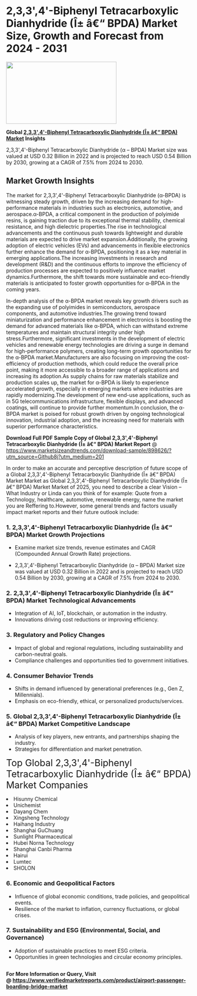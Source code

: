 <H1>2,3,3',4'-Biphenyl Tetracarboxylic Dianhydride (Î± â€“ BPDA) Market Size, Growth and Forecast from 2024 - 2031</H1><img class="aligncenter size-medium wp-image-584254" src="https://thirdeyenews.in/wp-content/uploads/2024/09/Global-Market-Research-300x168.jpeg" alt="" width="300" height="168" /><p><strong>Global&nbsp;<a href="https://www.marketsizeandtrends.com/download-sample/898626/?utm_source=Github8j?utm_medium=201">2,3,3',4'-Biphenyl Tetracarboxylic Dianhydride (Î± â€“ BPDA) Market</a> Insights</strong></p><p>2,3,3',4'-Biphenyl Tetracarboxylic Dianhydride (α – BPDA) Market size was valued at USD 0.32 Billion in 2022 and is projected to reach USD 0.54 Billion by 2030, growing at a CAGR of 7.5% from 2024 to 2030.</p><p><h2>Market Growth Insights</h2> <p>The market for 2,3,3',4'-Biphenyl Tetracarboxylic Dianhydride (α-BPDA) is witnessing steady growth, driven by the increasing demand for high-performance materials in industries such as electronics, automotive, and aerospace.α-BPDA, a critical component in the production of polyimide resins, is gaining traction due to its exceptional thermal stability, chemical resistance, and high dielectric properties.The rise in technological advancements and the continuous push towards lightweight and durable materials are expected to drive market expansion.Additionally, the growing adoption of electric vehicles (EVs) and advancements in flexible electronics further enhance the demand for α-BPDA, positioning it as a key material in emerging applications.The increasing investments in research and development (R&D) and the continuous efforts to improve the efficiency of production processes are expected to positively influence market dynamics.Furthermore, the shift towards more sustainable and eco-friendly materials is anticipated to foster growth opportunities for α-BPDA in the coming years.</p> <p>In-depth analysis of the α-BPDA market reveals key growth drivers such as the expanding use of polyimides in semiconductors, aerospace components, and automotive industries.The growing trend toward miniaturization and performance enhancement in electronics is boosting the demand for advanced materials like α-BPDA, which can withstand extreme temperatures and maintain structural integrity under high stress.Furthermore, significant investments in the development of electric vehicles and renewable energy technologies are driving a surge in demand for high-performance polymers, creating long-term growth opportunities for the α-BPDA market.Manufacturers are also focusing on improving the cost-efficiency of production methods, which could reduce the overall price point, making it more accessible to a broader range of applications and increasing its adoption.As supply chains for raw materials stabilize and production scales up, the market for α-BPDA is likely to experience accelerated growth, especially in emerging markets where industries are rapidly modernizing.The development of new end-use applications, such as in 5G telecommunications infrastructure, flexible displays, and advanced coatings, will continue to provide further momentum.In conclusion, the α-BPDA market is poised for robust growth driven by ongoing technological innovation, industrial adoption, and the increasing need for materials with superior performance characteristics.</p> <p><span class=""><strong>Download Full PDF Sample Copy of Global 2,3,3',4'-Biphenyl Tetracarboxylic Dianhydride (Î± â€“ BPDA) Market Report</strong> @ <a href="https://www.marketsizeandtrends.com/download-sample/898626/?utm_source=Github8j?utm_medium=201" target="_blank">https://www.marketsizeandtrends.com/download-sample/898626/?utm_source=Github8j?utm_medium=201</a></span></p><p>In order to make an accurate and perceptive description of future scope of a Global&nbsp;2,3,3',4'-Biphenyl Tetracarboxylic Dianhydride (Î± â€“ BPDA) Market Market as Global&nbsp;2,3,3',4'-Biphenyl Tetracarboxylic Dianhydride (Î± â€“ BPDA) Market Market of 2025, you need to describe a clear Vision &ndash; What Industry or Linda can you think of for example: Quote from a Technology, healthcare, automotive, renewable energy, name the market you are Reffering to.However, some general trends and factors usually impact market reports and their future outlook include:</p><h3>1.&nbsp;<strong>2,3,3',4'-Biphenyl Tetracarboxylic Dianhydride (Î± â€“ BPDA) Market Growth Projections</strong></h3><ul><li>Examine market size trends, revenue estimates and CAGR (Compounded Annual Growth Rate) projections.</li><li><p>2,3,3',4'-Biphenyl Tetracarboxylic Dianhydride (α – BPDA) Market size was valued at USD 0.32 Billion in 2022 and is projected to reach USD 0.54 Billion by 2030, growing at a CAGR of 7.5% from 2024 to 2030.</p></li></ul><h3>2.&nbsp;<strong>2,3,3',4'-Biphenyl Tetracarboxylic Dianhydride (Î± â€“ BPDA) Market Technological Advancements</strong></h3><ul><li>Integration of AI, IoT, blockchain, or automation in the industry.</li><li>Innovations driving cost reductions or improving efficiency.</li></ul><h3>3.&nbsp;<strong>Regulatory and Policy Changes</strong></h3><ul><li>Impact of global and regional regulations, including sustainability and carbon-neutral goals.</li><li>Compliance challenges and opportunities tied to government initiatives.</li></ul><h3>4.&nbsp;<strong>Consumer Behavior Trends</strong></h3><ul><li>Shifts in demand influenced by generational preferences (e.g., Gen Z, Millennials).</li><li>Emphasis on eco-friendly, ethical, or personalized products/services.</li></ul><h3>5.&nbsp;<strong>Global 2,3,3',4'-Biphenyl Tetracarboxylic Dianhydride (Î± â€“ BPDA) Market Competitive Landscape</strong></h3><ul><li>Analysis of key players, new entrants, and partnerships shaping the industry.</li><li>Strategies for differentiation and market penetration.</li></ul><p data-pm-slice="1 1 []"><span style="color: inherit; font-family: inherit; font-size: 25px;">Top Global 2,3,3',4'-Biphenyl Tetracarboxylic Dianhydride (Î± â€“ BPDA) Market Companies</span></p><div class="" data-test-id=""><p><li>Hisunny Chemical</li><li> Unichemist</li><li> Dayang Chem</li><li> Xingsheng Technology</li><li> Haihang Industry</li><li> Shanghai GuChuang</li><li> Sunlight Pharmaceutical</li><li> Hubei Norna Technology</li><li> Shanghai Canbi Pharma</li><li> Hairui</li><li> Lumtec</li><li> SHOLON</li></p></div><h3>6.&nbsp;<strong>Economic and Geopolitical Factors</strong></h3><ul><li>Influence of global economic conditions, trade policies, and geopolitical events.</li><li>Resilience of the market to inflation, currency fluctuations, or global crises.</li></ul><h3>7.&nbsp;<strong>Sustainability and ESG (Environmental, Social, and Governance)</strong></h3><ul><li>Adoption of sustainable practices to meet ESG criteria.</li><li>Opportunities in green technologies and circular economy principles.</li></ul><h2><strong style="font-size: 14px;">For More Information or Query, Visit @&nbsp;</strong><a style="background-color: #ffffff; font-size: 14px;" href="https://www.marketsizeandtrends.com/report/2334-biphenyl-tetracarboxylic-dianhydride-Î±-â€“-bpda-market/" target="_blank">https://www.verifiedmarketreports.com/product/airport-passenger-boarding-bridge-market</a></h2>